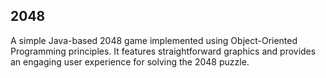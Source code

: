 ## 2048
A simple Java-based 2048 game implemented using Object-Oriented Programming principles. It features straightforward graphics and provides an engaging user experience for solving the 2048 puzzle.
